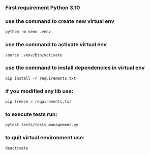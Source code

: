 ### First requirement Python 3.10

### use the command to create new virtual env

`python -m venv .venv`

### use the command to activate virtual env

`source .venv/bin/activate`

### use the command to install dependencies in virtual env

`pip install -r requirements.txt`

### if you modified any lib use:

`pip freeze > requirements.txt`

### to execute tests run:

`pytest tests/tests_management.py`

### to quit virtual environment use:

`deactivate`
